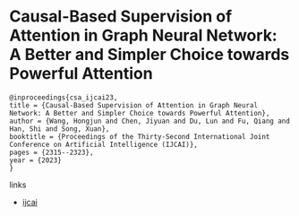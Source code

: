 # Causal-Based Supervision of Attention in Graph Neural Network: A Better and Simpler Choice towards Powerful Attention

```
@inproceedings{csa_ijcai23,
title = {Causal-Based Supervision of Attention in Graph Neural Network: A Better and Simpler Choice towards Powerful Attention},
author = {Wang, Hongjun and Chen, Jiyuan and Du, Lun and Fu, Qiang and Han, Shi and Song, Xuan},
booktitle = {Proceedings of the Thirty-Second International Joint Conference on Artificial Intelligence (IJCAI)},
pages = {2315--2323},
year = {2023}
}
```

links
- [ijcai](https://www.ijcai.org/proceedings/2023/257)
